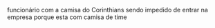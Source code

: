 funcionário com a camisa do Corinthians sendo impedido de entrar na empresa porque esta com camisa de time 
